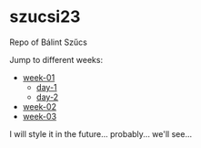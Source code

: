 # szucsi23
Repo of Bálint Szűcs


Jump to different weeks:
- [week-01](https://github.com/green-fox-academy/szucsi23/tree/master/week-01)
    - [day-1](https://github.com/green-fox-academy/szucsi23/tree/master/week-01/day-1)
    - [day-2](https://github.com/green-fox-academy/szucsi23/tree/master/week-01/day-2)
- [week-02](https://github.com/green-fox-academy/szucsi23/tree/master/week-02)
- [week-03]()

I will style it in the future...
probably...
we'll see...